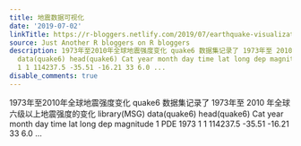 ```yaml
---
title: 地震数据可视化
date: '2019-07-02'
linkTitle: https://r-bloggers.netlify.com/2019/07/earthquake-visualization/
source: Just Another R bloggers on R bloggers
description: 1973年至2010年全球地震强度变化 quake6 数据集记录了 1973年至 2010 年全球六级以上地震强度的变化 library(MSG)
  data(quake6) head(quake6) Cat year month day time lat long dep magnitude 1 PDE 1973
  1 1 114237.5 -35.51 -16.21 33 6.0 ...
disable_comments: true
---
```

1973年至2010年全球地震强度变化 quake6 数据集记录了 1973年至 2010 年全球六级以上地震强度的变化 library(MSG) data(quake6) head(quake6) Cat year month day time lat long dep magnitude 1 PDE 1973 1 1 114237.5 -35.51 -16.21 33 6.0 ...